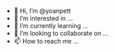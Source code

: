 - 👋 Hi, I’m @yoanpett
- 👀 I’m interested in ...
- 🌱 I’m currently learning ...
- 💞️ I’m looking to collaborate on ...
- 📫 How to reach me ...

<!---
yoanpett/yoanpett is a ✨ special ✨ repository because its `README.md` (this file) appears on your GitHub profile.
You can click the Preview link to take a look at your changes.
--->
